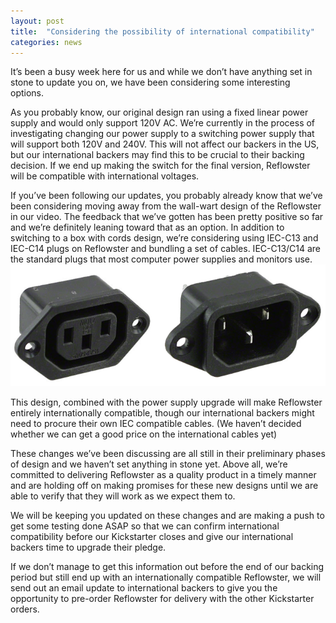 ```yaml
---
layout: post
title:  "Considering the possibility of international compatibility"
categories: news
---
```



It’s been a busy week here for us and while we don’t have anything set in stone to update you on, we have been considering some interesting options.

As you probably know, our original design ran using a fixed linear power supply and would only support 120V AC. We’re currently in the process of investigating changing our power supply to a switching power supply that will support both 120V and 240V. This will not affect our backers in the US, but our international backers may find this to be crucial to their backing decision. If we end up making the switch for the final version, Reflowster will be compatible with international voltages.

<!--more-->

If you’ve been following our updates, you probably already know that we’ve been considering moving away from the wall-wart design of the Reflowster in our video. The feedback that we’ve gotten has been pretty positive so far and we’re definitely leaning toward that as an option. In addition to switching to a box with cords design, we’re considering using IEC-C13 and IEC-C14 plugs on Reflowster and bundling a set of cables. IEC-C13/C14 are the standard plugs that most computer power supplies and monitors use.
<img alt="A close up of the in and out versions of the IEC connectors that we'll be using on Reflowster" class="showcase" src="/resources/images/updates/update_04_14_2014_1.jpg">

This design, combined with the power supply upgrade will make Reflowster entirely internationally compatible, though our international backers might need to procure their own IEC compatible cables. (We haven’t decided whether we can get a good price on the international cables yet)

These changes we’ve been discussing are all still in their preliminary phases of design and we haven’t set anything in stone yet. Above all, we’re committed to delivering Reflowster as a quality product in a timely manner and are holding off on making promises for these new designs until we are able to verify that they will work as we expect them to.

We will be keeping you updated on these changes and are making a push to get some testing done ASAP so that we can confirm international compatibility before our Kickstarter closes and give our international backers time to upgrade their pledge.

If we don’t manage to get this information out before the end of our backing period but still end up with an internationally compatible Reflowster, we will send out an email update to international backers to give you the opportunity to pre-order Reflowster for delivery with the other Kickstarter orders.
